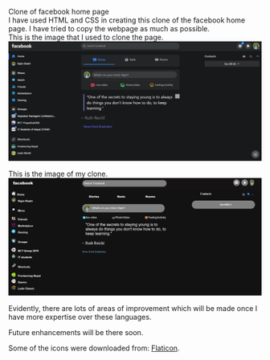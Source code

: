 Clone of facebook home page<br>
I have used HTML and CSS in creating this clone of the facebook home page. I have tried to copy the webpage as much as possible.
<br> 
This is the image that I used to clone the page.
<br>
![original image](images/original.png)

This is the image of my clone.
<br>
![final image](images/final.png)

Evidently, there are lots of areas of improvement which will be made once I have more expertise over these languages.

Future enhancements will be there soon.

Some of the icons were downloaded from: [Flaticon](https://www.flaticon.com/).
